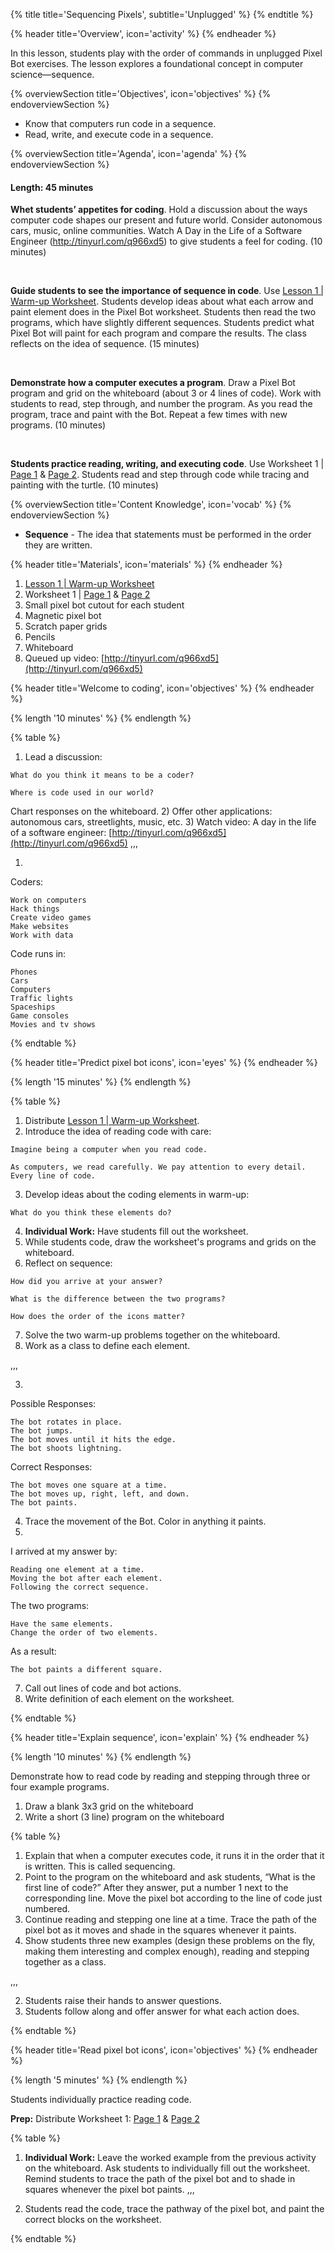 {% title title='Sequencing Pixels', subtitle='Unplugged' %}
{% endtitle %}
 
{% header title='Overview', icon='activity' %}
{% endheader %}
 
In this lesson, students play with the order of commands in unplugged Pixel Bot exercises. The lesson explores a foundational concept in computer science—sequence.
 
{% overviewSection title='Objectives', icon='objectives' %}
{% endoverviewSection %}
 
- Know that computers run code in a sequence.
- Read, write, and execute code in a sequence.
 
{% overviewSection title='Agenda', icon='agenda' %}
{% endoverviewSection %}
 
#### Length: 45 minutes
 
**Whet students’ appetites for coding**. Hold a discussion about the ways computer code shapes our present and future world. Consider autonomous cars, music, online communities. Watch A Day in the Life of a Software Engineer (http://tinyurl.com/q966xd5) to give students a feel for coding. (10 minutes) 

<br>

**Guide students to see the importance of sequence in code**. Use [Lesson 1 | Warm-up Worksheet][warm-up]. Students develop ideas about what each arrow and paint element does in the Pixel Bot worksheet. Students then read the two programs, which have slightly different sequences. Students predict what Pixel Bot will paint for each program and compare the results. The class reflects on the idea of sequence. (15 minutes) 

<br>

**Demonstrate how a computer executes a program**. Draw a Pixel Bot program and grid on the whiteboard (about 3 or 4 lines of code). Work with students to read, step through, and number the program. As you read the program, trace and paint with the Bot. Repeat a few times with new programs. (10 minutes) 
 
<br>
 
**Students practice reading, writing, and executing code**. Use Worksheet 1 | [Page 1][worksheet1-1] & [Page 2][worksheet1-2]. Students read and step through code while tracing and painting with the turtle. (10 minutes)
 
{% overviewSection title='Content Knowledge', icon='vocab' %}
{% endoverviewSection %}
 
- **Sequence** - The idea that statements must be performed in the order they are written.

{% header title='Materials', icon='materials' %}
{% endheader %}
 
1. [Lesson 1 | Warm-up Worksheet][warm-up]
1. Worksheet 1 | [Page 1][worksheet1-1] & [Page 2][worksheet1-2]
1. Small pixel bot cutout for each student
1. Magnetic pixel bot
1. Scratch paper grids
1. Pencils
1. Whiteboard
1. Queued up video: [http://tinyurl.com/q966xd5](http://tinyurl.com/q966xd5)
 
{% header title='Welcome to coding', icon='objectives' %}
{% endheader %}

{% length '10 minutes' %}
{% endlength %}
 
{% table %}
 
1) Lead a discussion: 
 
```
What do you think it means to be a coder? 
```
```
Where is code used in our world?
``` 
Chart responses on the whiteboard.
2) Offer other applications: autonomous cars, streetlights, music, etc.
3) Watch video: A day in the life of a software engineer: [http://tinyurl.com/q966xd5](http://tinyurl.com/q966xd5)
,,,
 
1)
Coders:
```
Work on computers
Hack things
Create video games
Make websites
Work with data
```
Code runs in:
```
Phones
Cars
Computers
Traffic lights
Spaceships
Game consoles
Movies and tv shows
```
{% endtable %}
 
{% header title='Predict pixel bot icons', icon='eyes' %}
{% endheader %}
 
{% length '15 minutes' %}
{% endlength %}
 
{% table %}
 
1) Distribute [Lesson 1 | Warm-up Worksheet][warm-up].
2) Introduce the idea of reading code with care:
```
Imagine being a computer when you read code. 
```
```
As computers, we read carefully. We pay attention to every detail. Every line of code.
```
3) Develop ideas about the coding elements in warm-up:
```
What do you think these elements do?
```
4) **Individual Work:** Have students fill out the worksheet.
5) While students code, draw the worksheet's programs and grids on the whiteboard. 
6) Reflect on sequence:
```
How did you arrive at your answer? 
```
```
What is the difference between the two programs? 
```
```
How does the order of the icons matter?
```
7) Solve the two warm-up problems together on the whiteboard.
8) Work as a class to define each element. 
 
,,,
 
3)
Possible Responses:
```
The bot rotates in place.
The bot jumps.
The bot moves until it hits the edge.
The bot shoots lightning.
```
Correct Responses:
```
The bot moves one square at a time.
The bot moves up, right, left, and down.
The bot paints.
```
4) Trace the movement of the Bot. Color in anything it paints.
6) 
I arrived at my answer by:
```
Reading one element at a time.
Moving the bot after each element.
Following the correct sequence.
```
The two programs:
```
Have the same elements.
Change the order of two elements.
```
As a result:
```
The bot paints a different square.
```
7) Call out lines of code and bot actions.
8) Write definition of each element on the worksheet.
 
{% endtable %}
 
{% header title='Explain sequence', icon='explain' %}
{% endheader %}
 
{% length '10 minutes' %}
{% endlength %}
 
Demonstrate how to read code by reading and stepping through three or four example programs.
 
 
1. Draw a blank 3x3 grid on the whiteboard
2. Write a short (3 line) program on the whiteboard
 
 
{% table %}
 
1) Explain that when a computer executes code, it runs it in the order that it is written. This is called sequencing.
2) Point to the program on the whiteboard and ask students, “What is the first line of code?” After they answer, put a number 1 next to the corresponding line. Move the pixel bot according to the line of code just numbered.
3) Continue reading and stepping one line at a time. Trace the path of the pixel bot as it moves and shade in the squares whenever it paints.
4) Show students three new examples (design these problems on the fly, making them interesting and complex enough), reading and stepping together as a class.
 
,,,
 
2) Students raise their hands to answer questions.
4) Students follow along and offer answer for what each action does.
 
{% endtable %}
 
{% header title='Read pixel bot icons', icon='objectives' %}
{% endheader %}
 
{% length '5 minutes' %}
{% endlength %}
 
Students individually practice reading code.
 
**Prep:** Distribute Worksheet 1: [Page 1][worksheet1-1] & [Page 2][worksheet1-2]
 
{% table %}
 
1) **Individual Work:** Leave the worked example from the previous activity on the whiteboard. Ask students to individually fill out the worksheet. Remind students to trace the path of the pixel bot and to shade in squares whenever the pixel bot paints.
,,,
 
1) Students read the code, trace the pathway of the pixel bot, and paint the correct blocks on the worksheet.
 
{% endtable %}
 
[warm-up]: ../worksheets/lesson1-warmup.pdf
[worksheet1-1]: ../worksheets/lesson1-worksheet1-1.pdf
[worksheet1-2]: ../worksheets/lesson1-worksheet1-2.pdf
 

